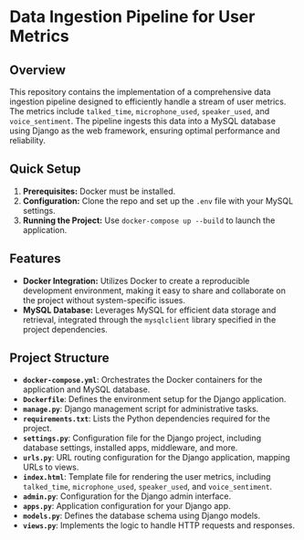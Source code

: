 # Data Ingestion Pipeline for User Metrics

## Overview

This repository contains the implementation of a comprehensive data ingestion pipeline designed to efficiently handle a stream of user metrics. The metrics include `talked_time`, `microphone_used`, `speaker_used`, and `voice_sentiment`. The pipeline ingests this data into a MySQL database using Django as the web framework, ensuring optimal performance and reliability.

## Quick Setup

1. **Prerequisites:** Docker must be installed.
2. **Configuration:** Clone the repo and set up the `.env` file with your MySQL settings.
3. **Running the Project:** Use `docker-compose up --build` to launch the application.

## Features
- **Docker Integration:** Utilizes Docker to create a reproducible development environment, making it easy to share and collaborate on the project without system-specific issues.
- **MySQL Database:** Leverages MySQL for efficient data storage and retrieval, integrated through the `mysqlclient` library specified in the project dependencies.


## Project Structure

- **`docker-compose.yml`**: Orchestrates the Docker containers for the application and MySQL database.
- **`Dockerfile`**: Defines the environment setup for the Django application.
- **`manage.py`**: Django management script for administrative tasks.
- **`requirements.txt`**: Lists the Python dependencies required for the project.
- **`settings.py`**: Configuration file for the Django project, including database settings, installed apps, middleware, and more.
- **`urls.py`**: URL routing configuration for the Django application, mapping URLs to views.
- **`index.html`**: Template file for rendering the user metrics, including `talked_time`, `microphone_used`, `speaker_used`, and `voice_sentiment`.
- **`admin.py`**: Configuration for the Django admin interface.
- **`apps.py`**: Application configuration for your Django app.
- **`models.py`**: Defines the database schema using Django models.
- **`views.py`**: Implements the logic to handle HTTP requests and responses.


